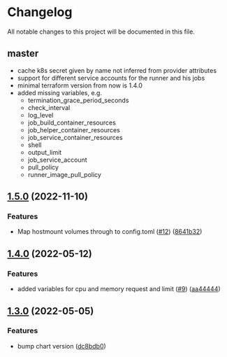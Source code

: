 # Changelog

All notable changes to this project will be documented in this file.

## master

- cache k8s secret given by name not inferred from provider attributes
- support for different service accounts for the runner and his jobs
- minimal terraform version from now is 1.4.0
- added missing variables, e.g.
    - termination_grace_period_seconds
    - check_interval
    - log_level
    - job_build_container_resources
    - job_helper_container_resources
    - job_service_container_resources
    - shell
    - output_limit
    - job_service_account
    - pull_policy
    - runner_image_pull_policy

## [1.5.0](https://github.com/DeimosCloud/terraform-kubernetes-gitlab-runner/compare/v1.4.0...v1.5.0) (2022-11-10)

### Features

* Map hostmount volumes through to
  config.toml ([#12](https://github.com/DeimosCloud/terraform-kubernetes-gitlab-runner/issues/12)) ([8641b32](https://github.com/DeimosCloud/terraform-kubernetes-gitlab-runner/commit/8641b32a8281ed157f8ef9cfdcaf9936944ef869))

## [1.4.0](https://github.com/DeimosCloud/terraform-kubernetes-gitlab-runner/compare/v1.3.0...v1.4.0) (2022-05-12)

### Features

* added variables for cpu and memory request and
  limit ([#9](https://github.com/DeimosCloud/terraform-kubernetes-gitlab-runner/issues/9)) ([aa44444](https://github.com/DeimosCloud/terraform-kubernetes-gitlab-runner/commit/aa44444fe396f40f8c8fe210dd2f08b2454a001b))

## [1.3.0](https://github.com/DeimosCloud/terraform-kubernetes-gitlab-runner/compare/v1.2.0...v1.3.0) (2022-05-05)

### Features

* bump chart
  version ([dc8bdb0](https://github.com/DeimosCloud/terraform-kubernetes-gitlab-runner/commit/dc8bdb02fa9c772c12231b3c9e57fd3c664168ce))
